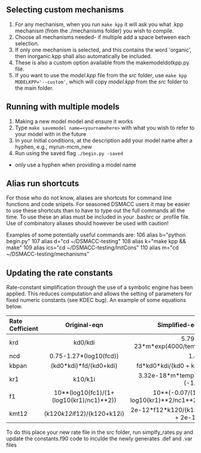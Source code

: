 
## Selecting custom mechanisms
1. For any mechanism, when you run `make kpp` it will ask you what .kpp
   mechanism (from the ./mechanisms folder) you wish to compile.
2. Choose all mechanisms needed- if multiple add a space between each selection.
3. If only one mechanism is selected, and this contains the word 'organic', then inorganic.kpp shall also automatically be included. 
4. These is also a custom option available from the makemodeldotkpp.py file. 
5. If you want to use the _model.kpp_ file from the _src_ folder, use
   `make kpp MODELKPP='--custom'`, which will copy _model.kpp_ from the
   _src_ folder to the main folder.




## Running with multiple models
1. Making a new model model and ensure it works
2. Type `make savemodel name=<yournamehere>` with what you wish to refer
   to your model with in the future
3. In your Initial conditions, at the description add your model name
   after a hyphen, e.g., myrun-mcm_new
4. Run using the saved flag `./begin.py -saved`

* only use a hyphen when providing a model name



## Alias run shortcuts
For those who do not know, aliases are shortcuts for command line functions and code snipets. For seasoned DSMACC users it may be easier to use these shortcuts than to have to type out the full commands all the time. To use these an alias must be included in your .bashrc or .profile file. Use of combinatory aliases should however be used with caution! 

Examples of some potentially useful commands are: 
106 alias b="python begin.py"
107 alias d="cd ~/DSMACC-testing"
108 alias k="make kpp && make"
109 alias ics="cd ~/DSMACC-testing/InitCons"
110 alias m="cd ~/DSMACC-testing/mechanisms"




## Updating the rate constants
Rate-constant simplification through the use of a symbolic engine has been
applied. This reduces computation and allows the setting of  parameters for
fixed numeric constants (see KDEC bug). An example of some equations below.

| Rate Cefficient | Original-eqn | Simplified-eqn |
| :---         |     :---:      |          ---: |
| krd   |  kd0/kdi    |   5.79e\-23\*m\*exp(4000\/temp) |
|  ncd  |   0.75-1.27*(log10(fcd))  | 1.41   |
|  kbpan  |  (kd0*kdi)*fd/(kd0+kdi) |  fd\*kd0\*kdi\/(kd0 + kdi)  |
|  kr1  |   k10/k1i  |  3.32e\-18\*m\*temp\*\*(\-1.3)  |
|  f1  |   	10**(log10(fc1)/(1+(log10(kr1)/nc1)**2))  | 10\*\*(-0.07\/(1 + log10(kr1)\*\*2\/nc1**2))   |
|  kmt12  |    (k120*k12i*f12)/(k120+k12i) |  2e\-12\*f12\*k120\/(k120 + 2e\-12)  |


To do this place your new rate file in the src folder, run
simplfy_rates.py and update the constants.f90 code to inculde the newly
generates .def and .var files


